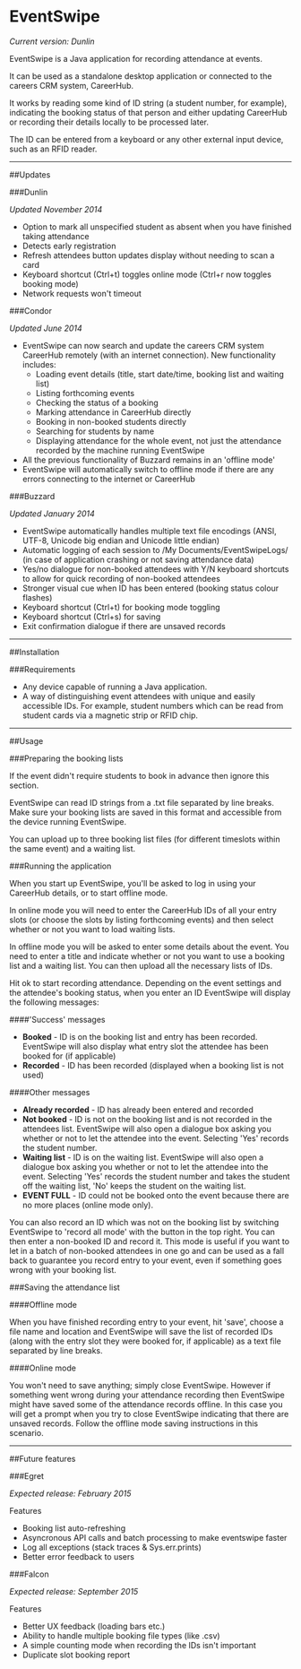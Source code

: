 # EventSwipe

*Current version: Dunlin*

EventSwipe is a Java application for recording attendance at events.

It can be used as a standalone desktop application or connected to the careers CRM system, CareerHub.

It works by reading some kind of ID string (a student number, for example), indicating the booking status of that person and either updating CareerHub or recording their details locally to be processed later.

The ID can be entered from a keyboard or any other external input device, such as an RFID reader.

---

##Updates

###Dunlin

*Updated November 2014*

* Option to mark all unspecified student as absent when you have finished taking attendance
* Detects early registration
* Refresh attendees button updates display without needing to scan a card
* Keyboard shortcut (Ctrl+t) toggles online mode (Ctrl+r now toggles booking mode)
* Network requests won't timeout

###Condor

*Updated June 2014*

* EventSwipe can now search and update the careers CRM system CareerHub remotely (with an internet connection). New functionality includes:
    * Loading event details (title, start date/time, booking list and waiting list)
    * Listing forthcoming events
    * Checking the status of a booking
    * Marking attendance in CareerHub directly
    * Booking in non-booked students directly
    * Searching for students by name
    * Displaying attendance for the whole event, not just the attendance recorded by the machine running EventSwipe
* All the previous functionality of Buzzard remains in an 'offline mode'
* EventSwipe will automatically switch to offline mode if there are any errors connecting to the internet or CareerHub

###Buzzard

*Updated January 2014*

* EventSwipe automatically handles multiple text file encodings (ANSI, UTF-8, Unicode big endian and Unicode little endian)
* Automatic logging of each session to /My Documents/EventSwipeLogs/ (in case of application crashing or not saving attendance data)
* Yes/no dialogue for non-booked attendees with Y/N keyboard shortcuts to allow for quick recording of non-booked attendees
* Stronger visual cue when ID has been entered (booking status colour flashes)
* Keyboard shortcut (Ctrl+t) for booking mode toggling
* Keyboard shortcut (Ctrl+s) for saving
* Exit confirmation dialogue if there are unsaved records

---

##Installation

###Requirements

* Any device capable of running a Java application.
* A way of distinguishing event attendees with unique and easily accessible IDs. For example, student numbers which can be read from student cards via a magnetic strip or RFID chip.

---

##Usage

###Preparing the booking lists

If the event didn't require students to book in advance then ignore this section.

EventSwipe can read ID strings from a .txt file separated by line breaks. Make sure your booking lists are saved in this format and accessible from the device running EventSwipe. 

You can upload up to three booking list files (for different timeslots within the same event) and a waiting list.

###Running the application

When you start up EventSwipe, you'll be asked to log in using your CareerHub details, or to start offline mode.

In online mode you will need to enter the CareerHub IDs of all your entry slots (or choose the slots by listing forthcoming events) and then select whether or not you want to load waiting lists.

In offline mode you will be asked to enter some details about the event. You need to enter a title and indicate whether or not you want to use a booking list and a waiting list. You can then upload all the necessary lists of IDs.

Hit ok to start recording attendance. Depending on the event settings and the attendee's booking status, when you enter an ID EventSwipe will display the following messages:

####'Success' messages

* __Booked__ - ID is on the booking list and entry has been recorded. EventSwipe will also display what entry slot the attendee has been booked for (if applicable)
* __Recorded__ - ID has been recorded (displayed when a booking list is not used) 

####Other messages

* __Already recorded__ - ID has already been entered and recorded
* __Not booked__ - ID is not on the booking list and is not recorded in the attendees list. EventSwipe will also open a dialogue box asking you whether or not to let the attendee into the event. Selecting 'Yes' records the student number.
* __Waiting list__ - ID is on the waiting list. EventSwipe will also open a dialogue box asking you whether or not to let the attendee into the event. Selecting 'Yes' records the student number and takes the student off the waiting list, 'No' keeps the student on the waiting list.
* __EVENT FULL__ - ID could not be booked onto the event because there are no more places (online mode only).

You can also record an ID which was not on the booking list by switching EventSwipe to 'record all mode' with the button in the top right. You can then enter a non-booked ID and record it. This mode is useful if you want to let in a batch of non-booked attendees in one go and can be used as a fall back to guarantee you record entry to your event, even if something goes wrong with your booking list.

###Saving the attendance list

####Offline mode

When you have finished recording entry to your event, hit 'save', choose a file name and location and EventSwipe will save the list of recorded IDs (along with the entry slot they were booked for, if applicable) as a text file separated by line breaks.

####Online mode

You won't need to save anything; simply close EventSwipe. However if something went wrong during your attendance recording then EventSwipe might have saved some of the attendance records offline. In this case you will get a prompt when you try to close EventSwipe indicating that there are unsaved records. Follow the offline mode saving instructions in this scenario.

---

##Future features

###Egret

*Expected release: February 2015*

Features

* Booking list auto-refreshing
* Asyncronous API calls and batch processing to make eventswipe faster
* Log all exceptions (stack traces & Sys.err.prints)
* Better error feedback to users

###Falcon

*Expected release: September 2015*

Features

* Better UX feedback (loading bars etc.)
* Ability to handle multiple booking file types (like .csv)
* A simple counting mode when recording the IDs isn't important
* Duplicate slot booking report